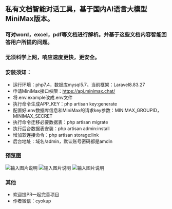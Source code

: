 ## 私有文档智能对话工具，基于国内AI语言大模型MiniMax版本。
### 可对word，excel，pdf等文档进行解析。并基于这些文档内容智能回答用户所提的问题。
### 无须科学上网，响应速度更快，更安全。

### 安装须知：

- 运行环境：php7.4，数据库mysql5.7。当前框架：Laravel8.83.27
- 申请MiniMax接口权限：https://api.minimax.chat/
- 将.env.example改成.env文件
- 执行命令生成APP_KEY：php artisan key:generate
- 配置好.env数据库信息和MiniMax的请求key参数：MINIMAX_GROUPID，MINIMAX_SECRET
- 执行命令迁移必要数据表：php artisan migrate
- 执行后台数据表安装：php artisan admin:install
- 增加软连接命令：php artisan storage:link
- 后台地址：域名/admin，默认账号密码都是amdin

### 预览图
![输入图片说明](https://gitee.com/cyokup/private-chat/raw/master/public/static/images/1.png "首页.png")
![输入图片说明](https://gitee.com/cyokup/private-chat/raw/master/public/static/images/2.png "文档上传.png")
![输入图片说明](https://gitee.com/cyokup/private-chat/raw/master/public/static/images/3.png "对话.png")

### 其他
- 欢迎提PR一起完善项目
- 作者微信：cyokup

